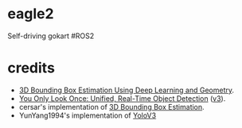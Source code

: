# eagle2
Self-driving gokart #ROS2

# credits

- [3D Bounding Box Estimation Using Deep Learning and Geometry](https://arxiv.org/abs/1612.00496).
- [You Only Look Once: Unified, Real-Time Object Detection](https://pjreddie.com/media/files/papers/yolo.pdf) ([v3](https://pjreddie.com/media/files/papers/YOLOv3.pdf)).
- cersar's implementation of [3D Bounding Box Estimation](https://github.com/cersar/3D_detection).
- YunYang1994's implementation of [YoloV3](https://github.com/YunYang1994/tensorflow-yolov3)
